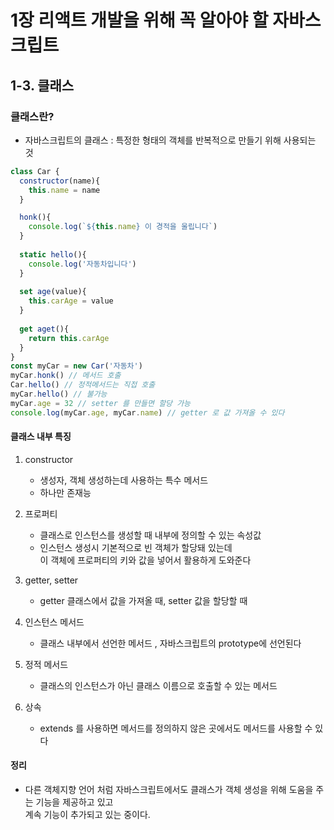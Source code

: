 # 1장 리액트 개발을 위해 꼭 알아야 할 자바스크립트 

## 1-3. 클래스 

### 클래스란?
- 자바스크립트의 클래스 : 특정한 형태의 객체를 반복적으로 만들기 위해 사용되는 것
```js
class Car {
  constructor(name){
    this.name = name
  }

  honk(){
    console.log(`${this.name} 이 경적을 울립니다`)  
  }
  
  static hello(){
    console.log('자동차입니다')  
  }
  
  set age(value){
    this.carAge = value
  }
  
  get aget(){
    return this.carAge
  }
}
const myCar = new Car('자동차')
myCar.honk() // 메서드 호출
Car.hello() // 정적메서드는 직접 호출
myCar.hello() // 불가능
myCar.age = 32 // setter 를 만들면 할당 가능
console.log(myCar.age, myCar.name) // getter 로 값 가져올 수 있다
```

#### 클래스 내부 특징
1. constructor
     - 생성자, 객체 생성하는데 사용하는 특수 메서드
     - 하나만 존재능
   
2. 프로퍼티
   - 클래스로 인스턴스를 생성할 때 내부에 정의할 수 있는 속성값
   - 인스턴스 생성시 기본적으로 빈 객체가 할당돼 있는데 <br/> 이 객체에 프로퍼티의 키와 값을 넣어서 활용하게 도와준다
  
3. getter, setter
   - getter 클래스에서 값을 가져올 때, setter 값을 할당할 때

4. 인스턴스 메서드
   - 클래스 내부에서 선언한 메서드 , 자바스크립트의 prototype에 선언된다

5. 정적 메서드
   - 클래스의 인스턴스가 아닌 클래스 이름으로 호출할 수 있는 메서드
  
6. 상속
   - extends 를 사용하면 메서드를 정의하지 않은 곳에서도 메서드를 사용할 수 있다
  
#### 정리
- 다른 객체지향 언어 처럼 자바스크립트에서도 클래스가 객체 생성을 위해 도움을 주는 기능을 제공하고 있고
  <br/> 계속 기능이 추가되고 있는 중이다. 
